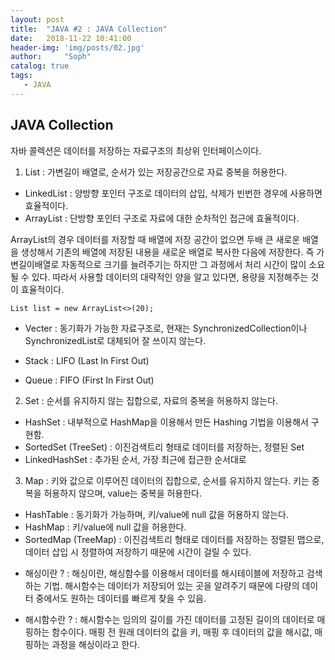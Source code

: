 ```yaml
---
layout: post
title:  "JAVA #2 : JAVA Collection"
date:   2018-11-22 10:41:00
header-img: 'img/posts/02.jpg'
author:     "Soph"
catalog: true
tags:
   - JAVA
---
```


## JAVA Collection

자바 콜렉션은 데이터를 저장하는 자료구조의 최상위 인터페이스이다.

1. List
: 가변길이 배열로, 순서가 있는 저장공간으로 자료 중복을 허용한다.
- LinkedList : 양방향 포인터 구조로 데이터의 삽입, 삭제가 빈번한 경우에 사용하면 효율적이다.
- ArrayList : 단방향 포인터 구조로 자료에 대한 순차적인 접근에 효율적이다.

 ArrayList의 경우 데이터를 저장할 때 배열에 저장 공간이 없으면 두배 큰 새로운 배열을 생성해서 기존의 배열에 저장된 내용을 새로운 배열로 복사한 다음에 저장한다. 즉 가변길이배열로 자동적으로 크기를 늘려주기는 하지만 그 과정에서 처리 시간이 많이 소요될 수 있다. 따라서 사용할 데이터의 대략적인 양을 알고 있다면, 용량을 지정해주는 것이 효율적이다.
 
 `List list = new ArrayList<>(20);`

- Vecter : 동기화가 가능한 자료구조로, 현재는 SynchronizedCollection이나 SynchronizedList로 대체되어 잘 쓰이지 않는다.

- Stack : LIFO (Last In First Out)
- Queue : FIFO (First In First Out)

2. Set
: 순서를 유지하지 않는 집합으로, 자료의 중복을 허용하지 않는다.
- HashSet : 내부적으로 HashMap을 이용해서 만든 Hashing 기법을 이용해서 구현함.
- SortedSet (TreeSet) : 이진검색트리 형태로 데이터를 저장하는, 정렬된 Set
- LinkedHashSet : 추가된 순서, 가장 최근에 접근한 순서대로 

3. Map 
: 키와 값으로 이루어진 데이터의 집합으로, 순서를 유지하지 않는다. 키는 중복을 허용하지 않으며, value는 중복을 허용한다.
- HashTable : 동기화가 가능하며, 키/value에 null 값을 허용하지 않는다.
- HashMap : 키/value에 null 값을 허용한다.
- SortedMap (TreeMap) : 이진검색트리 형태로 데이터를 저장하는 정렬된 맵으로, 데이터 삽입 시 정렬하여 저장하기 때문에 시간이 걸릴 수 있다.

* 해싱이란 ?
: 해싱이란, 해싱함수를 이용해서 데이터를 해시테이블에 저장하고 검색하는 기법. 해시함수는 데이터가 저장되어 있는 곳을 알려주기 때문에 다량의 데이터 중에서도 원하는 데이터를 빠르게 찾을 수 있음.

* 해시함수란 ?
: 해시함수는 임의의 길이를 가진 데이터를 고정된 길이의 데이터로 매핑하는 함수이다. 매핑 전 원래 데이터의 값을 키, 매핑 후 데이터의 값을 해시값, 매핑하는 과정을 해싱이라고 한다.



